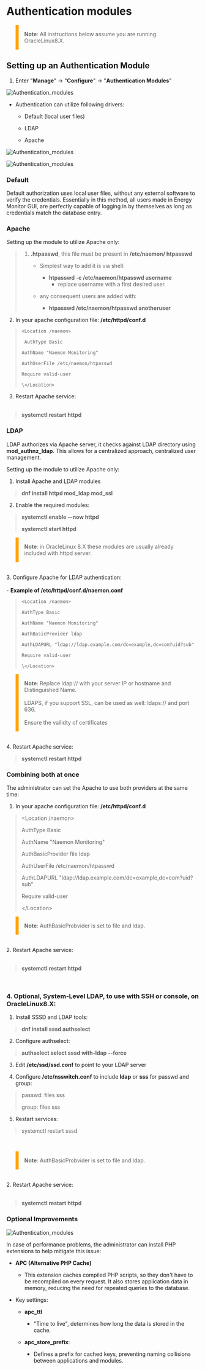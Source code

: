 # Authentication modules

<blockquote style="border-left: 8px solid orange; padding: 15px;"> <b>Note</b>: 
All instructions below assume you are running OracleLinux8.X.
</blockquote>

## Setting up an Authentication Module

1. Enter "**Manage**" -> "**Configure**" -> "**Authentication Modules**"

![Authentication_modules](/media/05_00_19_01_Authentication_modules.png)

-   Authentication can utilize following drivers:

    -   Default (local user files)

    -   LDAP

    -   Apache         

![Authentication_modules](/media/05_00_19_02_Authentication_modules.png)

![Authentication_modules](/media/05_00_19_03_Authentication_modules.png)

### Default

Default authorization uses local user files, without any external software to verify the credentials. Essentially in this method, all users made in Energy Monitor GUI, are perfectly capable of logging in by themselves as long as credentials match the database entry. 

### Apache 

Setting up the module to utilize Apache only:

<blockquote>

1. <strong>.htpasswd</strong>, this file must be present in <strong>/etc/naemon/
    htpasswd</strong>

    - Simplest way to add it is via shell:

        - <strong>htpasswd -c /etc/naemon/htpasswd username </strong>
            - replace username with a first desired user.

    - any consequent users are added with:
        - <strong> htpasswd /etc/naemon/htpasswd anotheruser </strong>

</blockquote>





2. In your apache configuration file: <strong>/etc/httpd/conf.d</strong>
   
<blockquote>

    <Location /naemon>
  
     AuthType Basic
  
    AuthName "Naemon Monitoring"
  
    AuthUserFile /etc/naemon/htpasswd
  
    Require valid-user

    \</Location>

</blockquote>

3. Restart Apache service:
<br></br>
<blockquote>
<strong>systemctl restart httpd</strong>
</blockquote>

### LDAP

LDAP authorizes via Apache server, it checks against LDAP  directory using <strong>mod_authnz_ldap</strong>. This allows for a centralized approach, centralized user management.

Setting up the module to utilize Apache only:

1. Install Apache and LDAP modules

<blockquote>
<strong>dnf install httpd mod_ldap mod_ssl</strong>
</blockquote>

2. Enable the required modules:

<blockquote>
<strong>systemctl enable --now httpd</strong>

<strong>systemctl start httpd</strong>
</blockquote>

<blockquote style="border-left: 8px solid orange; padding: 15px;"> <b>Note</b>: 
in OracleLinux 8.X these modules are usually already included with httpd server.
</blockquote>
<br>
3. Configure Apache for LDAP authentication:
<br></br>
- <strong>Example of /etc/httpd/conf.d/naemon.conf</strong>

<br>
<blockquote>

    <Location /naemon>

    AuthType Basic

    AuthName "Naemon Monitoring"

    AuthBasicProvider ldap

    AuthLDAPURL "ldap://ldap.example.com/dc=example,dc=com?uid?sub"

    Require valid-user

    \</Location>

</blockquote>

<blockquote style="border-left: 8px solid orange; padding: 15px;"> <b>Note</b>: 
Replace ldap:// with your server IP or hostname and Distinguished Name.
<br></br>
LDAPS, if you support SSL, can be used as well: ldaps:// and port 636. 
<br></br>
Ensure the vailidty of certificates
</blockquote>

<br>4. Restart Apache service:
</br>
<blockquote>
<strong>systemctl restart httpd</strong>
</blockquote>

### Combining both at once

The administrator can set the Apache to use both providers at the same time:

1. In your apache configuration file: <strong>/etc/httpd/conf.d</strong>

<blockquote>

<Location /naemon>

  AuthType Basic

  AuthName "Naemon Monitoring"

  AuthBasicProvider file ldap

  AuthUserFile /etc/naemon/htpasswd

  AuthLDAPURL "ldap://ldap.example.com/dc=example,dc=com?uid?sub"

  Require valid-user

\</Location>

</blockquote>

<blockquote style="border-left: 8px solid orange; padding: 15px;"> <b>Note</b>: 
AuthBasicProbvider is set to file and ldap.
</blockquote>

<br>
2. Restart Apache service:
<br></br>
<blockquote>
<strong>systemctl restart httpd</strong>
</blockquote>

<br>

### 4. Optional, System-Level LDAP, to use with SSH or console, on OracleLinux8.X:

1. Install SSSD and LDAP tools:
<blockquote>
<strong> dnf install sssd authselect </strong>
</blockquote>

2. Configure authselect:

<blockquote>
<strong>authselect select sssd with-ldap --force</strong>
</blockquote>

3. Edit <strong>/etc/ssd/ssd.conf</strong> to point to your LDAP server  

4. Configure <strong>/etc/nsswitch.conf</strong> to include <strong>ldap</strong> or <strong>sss</strong> for passwd and group:

<blockquote>
passwd: files sss

group: files sss
</blockquote>

5. Restart services:

<blockquote>
systemctl restart sssd
</blockquote>
<br>

<blockquote style="border-left: 8px solid orange; padding: 15px;"> <b>Note</b>: 
AuthBasicProbvider is set to file and ldap.
</blockquote>

<br>
2. Restart Apache service:
<br></br>
<blockquote>
<strong>systemctl restart httpd</strong>
</blockquote>

### Optional Improvements



![Authentication_modules](/media/05_00_19_04_Authentication_modules.png)

In case of performance problems, the administrator can install PHP extensions to help mitigate this issue:

   - **APC (Alternative PHP Cache)**

       - This extension caches compiled PHP scripts, so they don't have to be recompiled on every request. It also stores application data in memory, reducing the need for repeated queries to the database.   

   - Key settings:

       - **apc_ttl** 

           - "Time to live", determines how long the data is stored in the cache.

       - **apc_store_prefix**:

           - Defines a prefix for cached keys, preventing naming collisions between applications and modules. 
